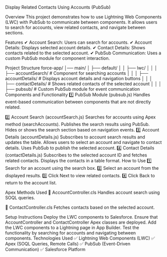 Display Related Contacts Using Accounts (PubSub)

Overview
This project demonstrates how to use Lightning Web Components (LWC) with PubSub to communicate between components. It allows users to search for accounts, view related contacts, and navigate between sections.

Features
✔ Account Search: Users can search for accounts.
✔ Account Details: Displays selected account details.
✔ Contact Details: Shows contacts related to the selected account.
✔ PubSub Communication: Uses a custom PubSub module for component interaction.

Project Structure
force-app/
│── main/
│   ├── default/
│   │   ├── lwc/
│   │   │   ├── accountSearch/     # Component for searching accounts
│   │   │   ├── accountDetails/    # Displays account details and navigation buttons
│   │   │   ├── contactDetails/    # Shows related contacts of the selected account
│   │   │   ├── pubsub/            # Custom PubSub module for event communication
Components and Functionality
1️⃣ PubSub Module (pubsub.js)
Handles event-based communication between components that are not directly related.

2️⃣ Account Search (accountSearch.js)
Searches for accounts using Apex method (searchAccounts).
Publishes the search results using PubSub.
Hides or shows the search section based on navigation events.
3️⃣ Account Details (accountDetails.js)
Subscribes to account search results and updates the table.
Allows users to select an account and navigate to contact details.
Uses PubSub to publish the selected account.
4️⃣ Contact Details (contactDetails.js)
Subscribes to the selected account ID and fetches related contacts.
Displays the contacts in a table format.
How to Use
1️⃣ Search for an account using the search box.
2️⃣ Select an account from the displayed results.
3️⃣ Click Next to view related contacts.
4️⃣ Click Back to return to the account list.

Apex Methods Used
🔹 AccountController.cls
Handles account search using SOQL queries.

🔹 ContactController.cls
Fetches contacts based on the selected account.

Setup Instructions
Deploy the LWC components to Salesforce.
Ensure that AccountController and ContactController Apex classes are deployed.
Add the LWC components to a Lightning page in App Builder.
Test the functionality by searching for accounts and navigating between components.
Technologies Used
✅ Lightning Web Components (LWC)
✅ Apex (SOQL Queries, Remote Calls)
✅ PubSub (Event-Driven Communication)
✅ Salesforce Platform
